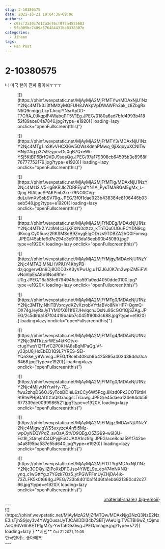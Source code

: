 ```yaml
---
slug: 2-10380575
date: 2021-10-21 19:04:36+09:00
authors:
  - c95cf2a30c7d17a3e76cf073a4555683
  - 5fb309bc7489a576484431ba8338807e
categories:
  - Jiheon
tags:
  - Fan Post
---
```


# 2-10380575

<div class="post-container" markdown="1">
<div class="content-container md-sidebar__scrollwrap" markdown="1">

나 미국 헌이 진짜 좋아해ㅜㅜㅜ
<figure markdown="1">
![](https://phinf.wevpstatic.net/MjAyMjA2MjFfMTYw/MDAxNjU1NzY2Njc4MTk3.i3fNMXyMQFUH8JWkpVpDWAWFh3ak_z8ZbgRxN5Q9nmgg.LkyTJrcqIYNsrApDD-T7CffA_0JkqplF4WabqPT5V1Eg.JPEG/0180a6ad7bfd4993b41852f89ace04a7846.jpg?type=e1920){ loading=lazy onclick="openFullscreen(this)"}
</figure>

<figure markdown="1">
![](https://phinf.wevpstatic.net/MjAyMjA2MjFfMTY3/MDAxNjU1NzY2Njc4MTg1.nSKvVHCXI6w5QWsKdnhPMwq_0jiXqoyuXCNITwHNyGAg.p37s9zypovGsXqB7QxeWi-YSj5KtBP6BrfQVDJ9seaQg.JPEG/97a179308cb64595b3e8968f76777752179.jpg?type=e1920){ loading=lazy onclick="openFullscreen(this)"}
</figure>

<figure markdown="1">
![](https://phinf.wevpstatic.net/MjAyMjA2MjFfMTIg/MDAxNjU1NzY2Njc4MzI2.V5-IgBKRJIc7DRFEyufYN1A_PysTMARGMEgMx_L-0jog.FIlALacSPAKPmb3krr79NOXCVg-duLulvnXvSsbSV70g.JPEG/3f0f1dae923b438384e8106446b03eeb548.jpg?type=e1920){ loading=lazy onclick="openFullscreen(this)"}
</figure>

<figure markdown="1">
![](https://phinf.wevpstatic.net/MjAyMjA2MjFfNDEg/MDAxNjU1NzY2Njc4MTk2.YJtiM4c3LjXFIzN0dXzz_kThTQu0UGuPCYDN9cgdKvcg.Cy05uvz2RKSMSeB9ZnygElgODrzs9TDBZA2hQ0lFomsg.JPEG/45abfe6d7e294c3c9193da15eeb90b45080.jpg?type=e1920){ loading=lazy onclick="openFullscreen(this)"}
</figure>

<figure markdown="1">
![](https://phinf.wevpstatic.net/MjAyMjA2MjFfMjgy/MDAxNjU1NzY2Njc4MTA3.MNLHVPiUY4KhyPB-dzjqqgerwDn9Dj8ODD3xK3yVPwUg.u11ZJ6J0K7m3wpiZMEiFVlvNoVIpEsA8o6NodRfm-U0g.JPEG/16a58fe6794945cba591a9ed4050dde0100.jpg?type=e1920){ loading=lazy onclick="openFullscreen(this)"}
</figure>

<figure markdown="1">
![](https://phinf.wevpstatic.net/MjAyMjA2MjFfMTg0/MDAxNjU1NzY2Njc3MTIy.NhITBVxrqydKZvXzrobVYtfaBVo8NVHF7-QgmQ-OX74g.leyRaJyTYM0fX611f67JHvlqcnJQsNu9ScGOflQjSZAg.JPEG/2c5d96a187f04419babb7c045ff80b3c688.jpg?type=e1920){ loading=lazy onclick="openFullscreen(this)"}
</figure>

<figure markdown="1">
![](https://phinf.wevpstatic.net/MjAyMjA2MjFfMTg4/MDAxNjU1NzY2Njc3MTkz.srWEs4ktKOtvx-ctugYwsYl2fTvfC2P0KHA8sBqMPaQg.Vf-y33pU8jHcEbED1Q9L7YRES-SEl-YQnSke_y9WnvIg.JPEG/f9ceb408cb9b425895a402d38ddc0ca6468.jpg?type=e1920){ loading=lazy onclick="openFullscreen(this)"}
</figure>

<figure markdown="1">
![](https://phinf.wevpstatic.net/MjAyMjA2MjFfMTg0/MDAxNjU1NzY2Njc4MjIw.NYtwHy-70_-fwu2zhqDS6OJSyTobDDIeL6zCCy6W5Pcg.8Kzd0Pk3COT6ttMRtBtwPHpQADDtaQl0xaqgsLTrcuwg.JPEG/e45daea124e84db59677339de0099986521.jpg?type=e1920){ loading=lazy onclick="openFullscreen(this)"}
</figure>

<figure markdown="1">
![](https://phinf.wevpstatic.net/MjAyMjA2MjFfMjgz/MDAxNjU1NzY2Njc4Mjgw.qWS5uxyzcA4n5i5Mz-wpOyNEQYPqZ_avOaAjStVO9QEg.O5ZG99-w6I3U-Est9l_3QmyhC4QPyjjFoOUAXA1nz9Ig.JPEG/ace8caa591f742bea4a8f95ba587e55d640.jpg?type=e1920){ loading=lazy onclick="openFullscreen(this)"}
</figure>

<figure markdown="1">
![](https://phinf.wevpstatic.net/MjAyMjA2MjFfOTYg/MDAxNjU1NzY2Njc3ODQy.IZIPoXkDFCJse4YWEL9e_eo474nNXNQ-ynq_c1wGttYg.z7YGzk7Oz5_ytPGWFFmUyZHjDA4ik-73ZLFK5k0t664g.JPEG/733b84010a1f4d6fa1ebb621380cd2c2796.jpg?type=e1920){ loading=lazy onclick="openFullscreen(this)"}
</figure>


</div>
</div>

<div style="text-align: right;" markdown="1">
<a href="https://weverse.io/fromis9/fanpost/2-10380575" style="text-align: right;">:material-share:{.big-emoji}</a>
</div>
---

<div class="comments-container md-sidebar__scrollwrap" markdown="1">
<div class="comment" markdown="1">
<div class='id-container' markdown="1">
![](https://phinf.wevpstatic.net/MjAyMzA2MjZfMTQw/MDAxNjg3NzQ3NzE2NzE3.sTjhSGjoy3v4YWgOusaUyTJCAiIDDI34b7SBTjVAeUIg.TVETBI6wZ_tQjmoAsCS6Vr6bBETPlgMZy-YwTa6Gs0wg.JPEG/image.jpg?type=s72){ loading=lazy }
**<span class="artist">지헌</span>** <small>Oct 21 2021, 19:08</small><br>
</div>
<div class='comment-body' markdown="1">
한국헌이도 좋아해조
</div>
</div>
</div>
---
